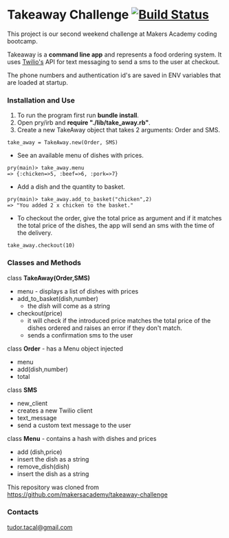 Takeaway Challenge [![Build Status](https://travis-ci.org/TudorTacal/takeaway-challenge.svg?branch=master)](https://travis-ci.org/TudorTacal/takeaway-challenge)
==================
This project is our second weekend challenge at Makers Academy coding bootcamp.

Takeaway is a **command line app** and represents a food ordering system. It uses [Twilio's](https://www.twilio.com) API for text messaging to send a sms to the user at checkout.

The phone numbers and authentication id's are saved in ENV variables that are loaded at startup.

### Installation and Use

1. To run the program first run **bundle install**.
2. Open pry/irb and **require "./lib/take_away.rb"**.
3. Create a new TakeAway object that takes 2 arguments: Order and SMS.
```
take_away = TakeAway.new(Order, SMS)
```
* See an available menu of dishes with prices.
```
pry(main)> take_away.menu
=> {:chicken=>5, :beef=>6, :pork=>7}
```
* Add a dish and the quantity to basket.
```
pry(main)> take_away.add_to_basket("chicken",2)
=> "You added 2 x chicken to the basket."
```
* To checkout the order, give the total price as argument and if it matches the total price of the dishes, the app will send an sms with the time of the delivery.
```
take_away.checkout(10)
```

### Classes and Methods
 class **TakeAway(Order,SMS)**
 * menu - displays a list of dishes with prices
 * add_to_basket(dish,number)
   + the *dish* will come as a string
 * checkout(price)
   + it will check if the introduced price matches the total price of the dishes ordered and raises an error if they don't match.
   + sends a confirmation sms to the user

 class **Order** - has a Menu object injected
 * menu
 * add(dish,number)
 * total

 class **SMS**
 * new_client
  * creates a new Twilio client
 * text_message
  * send a custom text message to the user

 class **Menu** - contains a hash with dishes and prices
 * add (dish,price)
  * insert the dish as a string
 * remove_dish(dish)
  * insert the dish as a string

This repository was cloned from https://github.com/makersacademy/takeaway-challenge

### Contacts
tudor.tacal@gmail.com
